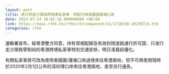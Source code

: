 ```yaml
---
layout: post
title: 原只許經沙頭角跨境車私家車　明起可用香園圍蓮塘口岸
date: 2023-07-24 16:02:16.000000000 +08:00
link: https://news.rthk.hk/rthk/ch/component/k2/1710298-20230724.htm
categories: rthk
---
```


運輸署宣布，經粵港雙方同意，持有常規配額及有效封閉道路通行許可證、只准行走沙頭角管制站的粵港跨境私家車特別交通安排，明日凌晨起優化。

有關私家車將可改為使用香園圍/蓮塘口岸過境來往粵港兩地，但不可再使用現時於2020年2月1日公布的深圳灣口岸來往粵港兩地，直至另行通告。
